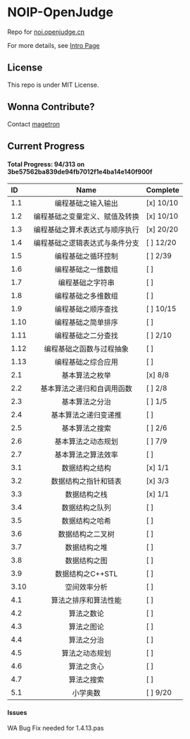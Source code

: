 # NOIP-OpenJudge

Repo for [noi.openjudge.cn](http://noi.openjudge.cn/)

For more details, see [Intro Page](http://magetron.github.io/NOIP-openjudge/)

## License

This repo is under MIT License.

## Wonna Contribute?

Contact [magetron](http://scr.im/patrickw)

## Current Progress

#### Total Progress: 94/313 on 3be57562ba839de94fb7012f1e4ba14e140f900f

ID  | Name                              | Complete
:---- | :---------------------------------: | :--------
1.1  | 编程基础之输入输出         |   [x] 10/10
1.2  | 编程基础之变量定义、赋值及转换         | [x] 10/10
1.3  | 编程基础之算术表达式与顺序执行         | [x] 20/20
1.4  | 编程基础之逻辑表达式与条件分支         | [ ] 12/20
1.5  | 编程基础之循环控制         | [ ] 2/39
1.6  | 编程基础之一维数组         | [ ]
1.7  | 编程基础之字符串         | [ ]
1.8  | 编程基础之多维数组         | [ ]
1.9  | 编程基础之顺序查找         | [ ] 10/15
1.10 | 编程基础之简单排序         | [ ]
1.11 | 编程基础之二分查找         | [ ] 2/10
1.12 | 编程基础之函数与过程抽象         | [ ]
1.13 | 编程基础之综合应用         | [ ]
2.1  | 基本算法之枚举         | [x] 8/8
2.2  | 基本算法之递归和自调用函数         | [ ] 2/8
2.3  | 基本算法之分治         | [ ] 1/5
2.4  | 基本算法之递归变递推         | [ ]
2.5  | 基本算法之搜索         | [ ] 2/6
2.6  | 基本算法之动态规划         | [ ] 7/9
2.7  | 基本算法之算法效率         | [ ]
3.1  | 数据结构之结构         | [x] 1/1
3.2  | 数据结构之指针和链表         | [x] 3/3
3.3  | 数据结构之栈         | [x] 1/1
3.4  | 数据结构之队列         | [ ]
3.5  | 数据结构之哈希         | [ ]
3.6  | 数据结构之二叉树         | [ ]
3.7  | 数据结构之堆         | [ ]
3.8  | 数据结构之图         | [ ]
3.9  | 数据结构之C++STL         | [ ]
3.10 | 空间效率分析         | [ ]
4.1  | 算法之排序和算法性能         | [ ]
4.2  | 算法之数论         | [ ]
4.3  | 算法之图论         | [ ]
4.4  | 算法之分治         | [ ]
4.5  | 算法之动态规划         | [ ]
4.6  | 算法之贪心         | [ ]
4.7  | 算法之搜索         | [ ]
5.1  | 小学奥数         | [ ] 9/20

#### Issues
WA Bug Fix needed for 1.4.13.pas

